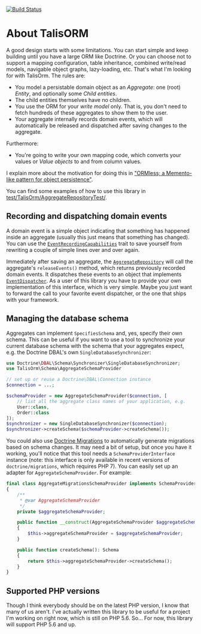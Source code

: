 [![Build Status](https://travis-ci.org/matthiasnoback/TalisORM.svg?branch=master)](https://travis-ci.org/matthiasnoback/TalisORM)

# About TalisORM

A good design starts with some limitations. You can start simple and keep building until you have a large ORM like Doctrine. Or you can choose not to support a mapping configuration, table inheritance, combined write/read models, navigable object graphs, lazy-loading, etc. That's what I'm looking for with TalisOrm. The rules are:

- You model a persistable domain object as an _Aggregate_: one (root) _Entity_, and optionally some _Child entities_.
- The child entities themselves have no children.
- You use the ORM for your _write model_ only. That is, you don't need to fetch hundreds of these aggregates to show them to the user.
- Your aggregate internally records domain events, which will automatically be released and dispatched after saving changes to the aggregate.

Furthermore:

- You're going to write your own mapping code, which converts your values or _Value objects_ to and from column values.

I explain more about the motivation for doing this in ["ORMless; a Memento-like pattern for object persistence"](https://matthiasnoback.nl/2018/03/ormless-a-memento-like-pattern-for-object-persistence).

You can find some examples of how to use this library in [test/TalisOrm/AggregateRepositoryTest/](test/TalisOrm/AggregateRepositoryTest/).

## Recording and dispatching domain events

A domain event is a simple object indicating that something has happened inside an aggregate (usually this just means that something has changed). You can use the [`EventRecordingCapabilities`](src/TalisOrm/DomainEvents/EventRecordingCapabilities.php) trait to save yourself from rewriting a couple of simple lines over and over again.

Immediately after saving an aggregate, the [`AggregateRepository`](src/TalisOrm/AggregateRepository.php) will call the aggregate's `releaseEvents()` method, which returns previously recorded domain events. It dispatches these events to an object that implements [`EventDispatcher`](src/TalisOrm/DomainEvents/EventDispatcher.php). As a user of this library you have to provide your own implementation of this interface, which is very simple. Maybe you just want to forward the call to your favorite event dispatcher, or the one that ships with your framework.

## Managing the database schema

Aggregates can implement `SpecifiesSchema` and, yes, specify their own schema. This can be useful if you want to use a tool to synchronize your current database schema with the schema that your aggregates expect, e.g. the Doctrine DBAL's own `SingleDatabaseSynchronizer`:

```php
use Doctrine\DBAL\Schema\Synchronizer\SingleDatabaseSynchronizer;
use TalisOrm\Schema\AggregateSchemaProvider

// set up or reuse a Doctrine\DBAL\Connection instance
$connection = ...;

$schemaProvider = new AggregateSchemaProvider($connection, [
    // list all the aggregate class names of your application, e.g.
    User::class,
    Order::class
]);
$synchronizer = new SingleDatabaseSynchronizer($connection);
$synchronizer->createSchema($schemaProvider->createSchema());
```

You could also use [Doctrine Migrations](https://github.com/doctrine/migrations/) to automatically generate migrations based on schema changes. It may need a bit of setup, but once you have it working, you'll notice that this tool needs a `SchemaProviderInterface` instance (note: this interface is only available in recent versions of `doctrine/migrations`, which requires PHP 7). You can easily set up an adapter for `AggregateSchemaProvider`. For example:

```php
final class AggregateMigrationsSchemaProvider implements SchemaProviderInterface
{
    /**
     * @var AggregateSchemaProvider
     */
    private $aggregateSchemaProvider;

    public function __construct(AggregateSchemaProvider $aggregateSchemaProvider)
    {
        $this->aggregateSchemaProvider = $aggregateSchemaProvider;
    }

    public function createSchema(): Schema
    {
        return $this->aggregateSchemaProvider->createSchema();
    }
}
```

## Supported PHP versions

Though I think everybody should be on the latest PHP version, I know that many of us aren't. I've actually written this library to be useful for a project I'm working on right now, which is still on PHP 5.6. So... For now, this library will support PHP 5.6 and up.
